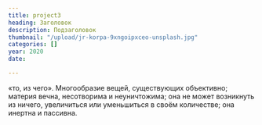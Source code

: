 ```yaml
---
title: project3
heading: Заголовок
description: Подзаголовок
thumbnail: "/upload/jr-korpa-9xngoipxceo-unsplash.jpg"
categories: []
year: 2020
date: 

---
```

«то, из чего». Многообразие вещей, существующих объективно; материя вечна, несотворима и неуничтожима; она не может возникнуть из ничего, увеличиться или уменьшиться в своём количестве; она инертна и пассивна.